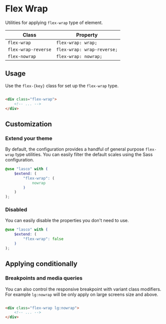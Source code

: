 # Flex Wrap

Utilities for applying `flex-wrap` type of element.

| Class               | Property                   |
|---------------------|----------------------------|
| `flex-wrap`         | `flex-wrap: wrap;`         |
| `flex-wrap-reverse` | `flex-wrap: wrap-reverse;` |
| `flex-nowrap`       | `flex-wrap: nowrap;`       |

## Usage

Use the `flex-{key}` class for set up the `flex-wrap` type.

```html

<div class="flex-wrap">
    <!-- ... -->
</div>
```

## Customization

### Extend your theme

By default, the configuration provides a handful of general purpose `flex-wrap` type utilities. You can easily filter
the default scales using the Sass configuration.

```scss
@use "lasco" with (
    $extend: (
        "flex-wrap": (
            nowrap
        )
    )
);
```

### Disabled

You can easily disable the properties you don't need to use.

```scss
@use "lasco" with (
    $extend: (
        "flex-wrap": false
    )
);
```

## Applying conditionally

### Breakpoints and media queries

You can also control the responsive breakpoint with variant class modifiers. For example `lg:nowrap` will be only apply
on large screens size and above.

```html

<div class="flex-wrap lg:nowrap">
    <!-- ... -->
</div>
```
